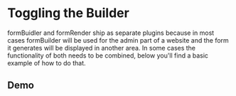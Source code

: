 # Toggling the Builder
formBuidler and formRender ship as separate plugins because in most cases formBuilder will be used for the admin part of a website and the form it generates will be displayed in another area. In some cases the functionality of both needs to be combined, below you'll find a basic example of how to do that.

## Demo 
<p data-height="535" data-theme-id="22927" data-slug-hash="obyeya" data-default-tab="result" data-user="kevinchappell" class="codepen"></p>
